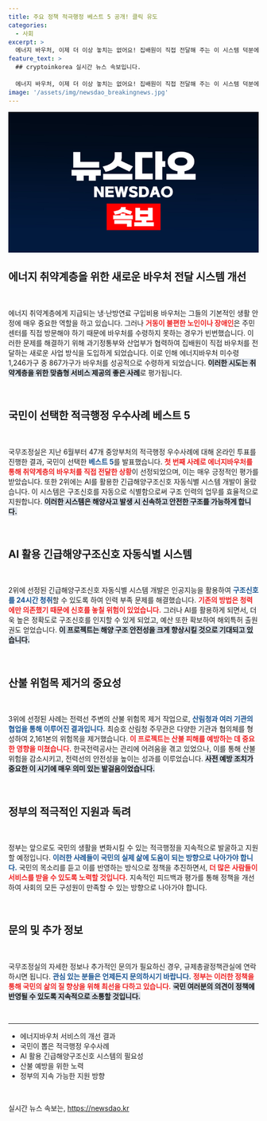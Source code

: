 ```yaml
---
title: 주요 정책 적극행정 베스트 5 공개! 클릭 유도
categories:
  - 사회
excerpt: >
  에너지 바우처, 이제 더 이상 놓치는 없어요! 집배원이 직접 전달해 주는 이 시스템 덕분에 취약계층이 867가구나 혜택을 누렸습니다. 국민이 선택한 적극행정 우수사례에 이름을 올린 이 변화를 확인하세요!
feature_text: >
  ## cryptoinkorea 실시간 뉴스 속보입니다.

  에너지 바우처, 이제 더 이상 놓치는 없어요! 집배원이 직접 전달해 주는 이 시스템 덕분에 취약계층이 867가구나 혜택을 누렸습니다. 국민이 선택한 적극행정 우수사례에 이름을 올린 이 변화를 확인하세요!
image: '/assets/img/newsdao_breakingnews.jpg'
---
```


<p><img src="/assets/img/newsdao_breakingnews.jpg" alt="cryptoinkorea 속보" /></p>

<h2 data-ke-size="size26">에너지 취약계층을 위한 새로운 바우처 전달 시스템 개선</h2>

<p data-ke-size="size16">&nbsp;</p>

<p>에너지 취약계층에게 지급되는 냉·난방연료 구입비용 바우처는 그들의 기본적인 생활 안정에 매우 중요한 역할을 하고 있습니다. 그러나 <b><span style="color: #ee2323;">거동이 불편한 노인이나 장애인</span></b>은 주민센터를 직접 방문해야 하기 때문에 바우처를 수령하지 못하는 경우가 빈번했습니다. 이러한 문제를 해결하기 위해 과기정통부와 산업부가 협력하여 집배원이 직접 바우처를 전달하는 새로운 사업 방식을 도입하게 되었습니다. 이로 인해 에너지바우처 미수령 1,246가구 중 867가구가 바우처를 성공적으로 수령하게 되었습니다. <b><span style="background-color: #21538527;">이러한 시도는 취약계층을 위한 맞춤형 서비스 제공의 좋은 사례</span></b>로 평가됩니다. </p>

<p data-ke-size="size16">&nbsp;</p>

<h2 data-ke-size="size26">국민이 선택한 적극행정 우수사례 베스트 5</h2>

<p data-ke-size="size16">&nbsp;</p>

<p>국무조정실은 지난 6월부터 47개 중앙부처의 적극행정 우수사례에 대해 온라인 투표를 진행한 결과, 국민이 선택한 <b><span style="color: #1a5490;">베스트 5</span></b>를 발표했습니다. <b><span style="color: #ee2323;">첫 번째 사례로 에너지바우처를 통해 취약계층의 바우처를 직접 전달한 상황</span></b>이 선정되었으며, 이는 매우 긍정적인 평가를 받았습니다. 또한 2위에는 AI를 활용한 긴급해양구조신호 자동식별 시스템 개발이 올랐습니다. 이 시스템은 구조신호를 자동으로 식별함으로써 구조 인력의 업무를 효율적으로 지원합니다. <b><span style="background-color: #21538527;">이러한 시스템은 해양사고 발생 시 신속하고 안전한 구조를 가능하게 합니다.</span></b></p>

<p data-ke-size="size16">&nbsp;</p>

<h2 data-ke-size="size26">AI 활용 긴급해양구조신호 자동식별 시스템</h2>

<p data-ke-size="size16">&nbsp;</p>

<p>2위에 선정된 긴급해양구조신호 자동식별 시스템 개발은 인공지능을 활용하여 <b><span style="color: #1a5490;">구조신호를 24시간 청취</span></b>할 수 있도록 하여 인력 부족 문제를 해결했습니다. <b><span style="color: #ee2323;">기존의 방법은 청력에만 의존했기 때문에 신호를 놓칠 위험이 있었습니다.</span></b> 그러나 AI를 활용하게 되면서, 더욱 높은 정확도로 구조신호를 인지할 수 있게 되었고, 예산 또한 확보하여 해외특허 출원권도 얻었습니다. <b><span style="background-color: #21538527;">이 프로젝트는 해양 구조 안전성을 크게 향상시킬 것으로 기대되고 있습니다.</span></b></p>

<p data-ke-size="size16">&nbsp;</p>

<h2 data-ke-size="size26">산불 위험목 제거의 중요성</h2>

<p data-ke-size="size16">&nbsp;</p>

<p>3위에 선정된 사례는 전력선 주변의 산불 위험목 제거 작업으로, <b><span style="color: #1a5490;">산림청과 여러 기관의 협업을 통해 이루어진 결과입니다.</span></b> 최승호 산림청 주무관은 다양한 기관과 협의체를 형성하여 2,161본의 위험목을 제거했습니다. <b><span style="color: #ee2323;">이 프로젝트는 산불 피해를 예방하는 데 중요한 영향을 미쳤습니다.</span></b> 한국전력공사는 관리에 어려움을 겪고 있었으나, 이를 통해 산불 위험을 감소시키고, 전력선의 안전성을 높이는 성과를 이루었습니다. <b><span style="background-color: #21538527;">사전 예방 조치가 중요한 이 시기에 매우 의미 있는 발걸음이었습니다.</span></b></p>

<p data-ke-size="size16">&nbsp;</p>

<h2 data-ke-size="size26">정부의 적극적인 지원과 독려</h2>

<p data-ke-size="size16">&nbsp;</p>

<p>정부는 앞으로도 국민의 생활을 변화시킬 수 있는 적극행정을 지속적으로 발굴하고 지원할 예정입니다. <b><span style="color: #1a5490;">이러한 사례들이 국민의 실제 삶에 도움이 되는 방향으로 나아가야 합니다.</span></b> 국민의 목소리를 듣고 이를 반영하는 방식으로 정책을 추진하면서, <b><span style="color: #ee2323;">더 많은 사람들이 서비스를 받을 수 있도록 노력할 것입니다.</span></b> 지속적인 피드백과 평가를 통해 정책을 개선하여 사회의 모든 구성원이 만족할 수 있는 방향으로 나아가야 합니다.</p>

<p data-ke-size="size16">&nbsp;</p>

<h2 data-ke-size="size26">문의 및 추가 정보</h2>

<p data-ke-size="size16">&nbsp;</p>

<p>국무조정실의 자세한 정보나 추가적인 문의가 필요하신 경우, 규제총괄정책관실에 연락하시면 됩니다. <b><span style="color: #1a5490;">관심 있는 분들은 언제든지 문의하시기 바랍니다.</span></b> <b><span style="color: #ee2323;">정부는 이러한 정책을 통해 국민의 삶의 질 향상을 위해 최선을 다하고 있습니다.</span></b> <b><span style="background-color: #21538527;">국민 여러분의 의견이 정책에 반영될 수 있도록 지속적으로 소통할 것입니다.</span></b></p>

<p data-ke-size="size16">&nbsp;</p>

<hr />

<ul>
    <li>에너지바우처 서비스의 개선 결과</li>
    <li>국민이 뽑은 적극행정 우수사례</li>
    <li>AI 활용 긴급해양구조신호 시스템의 필요성</li>
    <li>산불 예방을 위한 노력</li>
    <li>정부의 지속 가능한 지원 방향</li>
</ul>

<p data-ke-size="size16">&nbsp;</p>
실시간 뉴스 속보는, <a href="https://newsdao.kr" rel="dofollow">https://newsdao.kr</a>



